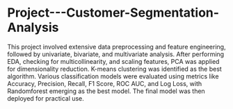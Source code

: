# Project---Customer-Segmentation-Analysis

This project involved extensive data preprocessing and feature engineering, followed by univariate, bivariate, and multivariate analysis. After performing EDA, checking for multicollinearity, and scaling features, PCA was applied for dimensionality reduction. K-means clustering was identified as the best algorithm. Various classification models were evaluated using metrics like Accuracy, Precision, Recall, F1 Score, ROC AUC, and Log Loss, with Randomforest emerging as the best model. The final model was then deployed for practical use.
